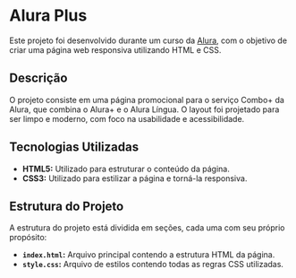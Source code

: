 # Alura Plus

Este projeto foi desenvolvido durante um curso da [Alura](https://www.alura.com.br/), com o objetivo de criar uma página web responsiva utilizando HTML e CSS.

## Descrição

O projeto consiste em uma página promocional para o serviço Combo+ da Alura, que combina o Alura+ e o Alura Língua. O layout foi projetado para ser limpo e moderno, com foco na usabilidade e acessibilidade.

## Tecnologias Utilizadas

- **HTML5:** Utilizado para estruturar o conteúdo da página.
- **CSS3:** Utilizado para estilizar a página e torná-la responsiva.

## Estrutura do Projeto

A estrutura do projeto está dividida em seções, cada uma com seu próprio propósito:

- **`index.html`:** Arquivo principal contendo a estrutura HTML da página.
- **`style.css`:** Arquivo de estilos contendo todas as regras CSS utilizadas.


